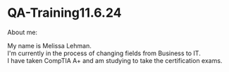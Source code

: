 # QA-Training11.6.24

About me:

My name is Melissa Lehman.  
I'm currently in the process of changing fields from Business to IT.  
I have taken CompTIA A+ and am studying to take the certification exams. 
